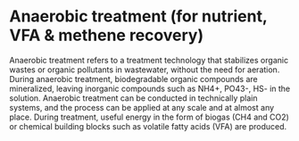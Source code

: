 # Anaerobic treatment (for nutrient, VFA & methene recovery)
Anaerobic treatment refers to a treatment technology that stabilizes organic wastes or organic pollutants in wastewater, without the need for aeration. During anaerobic treatment, biodegradable organic compounds are mineralized, leaving inorganic compounds such as NH4+, PO43-, HS- in the solution. Anaerobic treatment can be conducted in technically plain systems, and the process can be applied at any scale and at almost any place. During
treatment, useful energy in the form of biogas (CH4 and CO2) or chemical building blocks such as volatile fatty acids (VFA) are produced.
